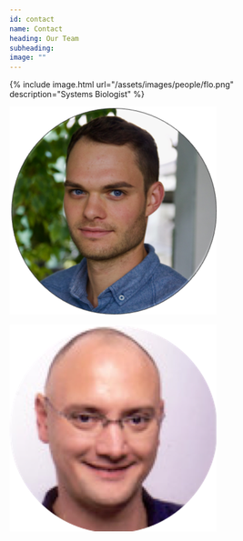 ```yaml
---
id: contact
name: Contact
heading: Our Team
subheading: 
image: ""
---
```


{% include image.html url="/assets/images/people/flo.png" description="Systems Biologist" %}

![Person 2](/assets/images/people/chris.png)

![Person 3](/assets/images/people/thilo_new.png)

